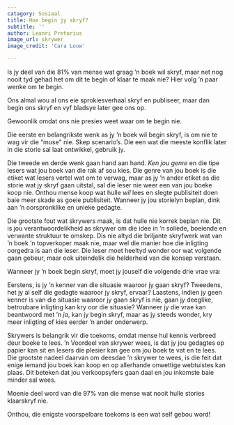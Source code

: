 ```yaml
---
catagory: Sosiaal
title: Hoe begin jy skryf?
subtitle: ''
author: Leanri Pretorius
image_url: skrywer
image_credit: 'Cara Louw'

---
```

Is jy deel van die 81% van mense wat graag ’n boek wil skryf, maar net nog nooit tyd gehad het om dit te begin of klaar te maak nie? Hier volg ’n paar wenke om te begin.

Ons almal wou al ons eie sprokiesverhaal skryf en publiseer, maar dan begin ons skryf en vyf bladsye later gee ons op.

Gewoonlik omdat ons nie presies weet waar om te begin nie.

Die eerste en belangrikste wenk as jy ’n boek wil begin skryf, is om nie te wag vir die “muse" nie. Skep scenario’s. Die een wat die meeste konflik later in die storie sal laat ontwikkel, gebruik jy.

Die tweede en derde wenk gaan hand aan hand. _Ken jou genre_ en die tipe lesers wat jou boek van die rak af sou kies. Die genre van jou boek is die etiket wat lesers vertel wat om te verwag, maar as jy ’n ander etiket as die storie wat jy skryf gaan uitstal, sal die leser nie weer een van jou boeke koop nie. Onthou mense koop wat hulle _wil_ lees en slegte publisiteit doen baie meer skade as goeie publisiteit. Wanneer jy jou storielyn beplan, dink aan ’n oorspronklike en unieke gedagte.

Die grootste fout wat skrywers maak, is dat hulle nie korrek beplan nie. Dit is jou verantwoordelikheid as skrywer om die idee in ’n soliede, boeiende en verwante struktuur te omskep. Dis nie altyd die briljante skryfwerk wat van ’n boek ’n topverkoper maak nie, maar wel die manier hoe die inligting oorgedra is aan die leser. Die leser moet heeltyd wonder oor wat volgende gaan gebeur, maar ook uiteindelik die helderheid van die konsep verstaan.

Wanneer jy ’n boek begin skryf, moet jy jouself die volgende drie vrae vra:

Eerstens, is jy ’n kenner van die situasie waaroor jy gaan skryf? Tweedens, het jy al self die gedagte waaroor jy skryf, ervaar? Laastens, indien jy geen kenner is van die situasie waaroor jy gaan skryf is nie, gaan jy deeglike, betroubare inligting kan kry oor die situasie? Wanneer jy die vrae kan beantwoord met ’n _ja_, kan jy begin skryf, maar as jy steeds wonder, kry meer inligting of kies eerder ’n ander onderwerp.

Skrywers is belangrik vir die toekoms, omdat mense hul kennis verbreed deur boeke te lees. ’n Voordeel van skrywer wees, is dat jy jou gedagtes op papier kan sit en lesers die plesier kan gee om jou boek te vat en te lees. Die grootste nadeel daarvan om deesdae ’n skrywer te wees, is die feit dat enige iemand jou boek kan koop en op allerhande onwettige webtuistes kan plaas. Dit beteken dat jou verkoopsyfers gaan daal en jou inkomste baie minder sal wees.

Moenie deel word van die 97% van die mense wat nooit hulle stories klaarskryf nie.

Onthou, die enigste voorspelbare toekoms is een wat self gebou word!